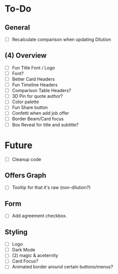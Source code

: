 # To-Do

## General
- [ ] Recalculate comparison when updating Dilution

## (4) Overview
- [ ] Fun Title Font / Logo
- [ ] Font?
- [ ] Better Card Headers
- [ ] Fun Timeline Headers
- [ ] Comparison Table Headers?
- [ ] 3D Pin for quote author?
- [ ] Color palette
- [ ] Fun Share button
- [ ] Confetti when add job offer
- [ ] Border Beam/Card focus
- [ ] Box Reveal for title and subtitle?

# Future
- [ ] Cleanup code

## Offers Graph
- [ ] Tooltip for that it's raw (non-dilution?)

## Form
- [ ] Add agreement checkbox.

## Styling
- [ ] Logo
- [ ] Dark Mode
- [ ] (2) magic & aceternity
 - [ ] Card Focus?
 - [ ] Animated border around certain buttons/menus?
